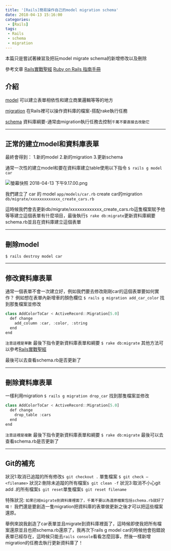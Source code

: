 ```yaml
---
title: '[Rails]簡易操作自己的model migration schema'
date: 2018-04-13 15:16:00
categories:
 - [Rails]
tags:
 - Rails
 - schema
 - migration
---
```

本篇只是嘗試著練習及把玩model migrate schema的新增修改以及刪除

參考文章
[Rails實戰聖經](https://ihower.tw/rails/)
[Ruby on Rails 指南手冊](https://guides.ruby.tw/rails3/index.html)

## 介紹
[model](https://ihower.tw/rails/activerecord.html)
可以建立表單相依性和建立商業邏輯等等的地方

[migration](https://ihower.tw/rails/migrations.html#sec1)
在Rails裡可以操作資料庫的檔案-搭配rake執行任務

[schema](https://guides.ruby.tw/rails3/migrations.html#6-1)
資料庫綱要-通常由migration執行任務去控制`千萬不要直接去改動它`

---
## 正常的建立model和資料庫表單
最終會得到：
1.新的model
2.新的migration
3.更新schema

通常一次性的建立model和要在資料庫建立table使用以下指令
`$ rails g model car`

![螢幕快照 2018-04-13 下午9.17.00.png](http://user-image.logdown.io/user/18810/blog/18323/post/7357751/sEDNWORPaDNQ35A20SQv_%E8%9E%A2%E5%B9%95%E5%BF%AB%E7%85%A7%202018-04-13%20%E4%B8%8B%E5%8D%889.17.00.png)

我們建立了
car 的 model
 `app/models/car.rb`
create car的migration
`db/migrate/xxxxxxxxxxxxx_create_cars.rb`

這時候我們會去更新db/migrate/xxxxxxxxxxxxx_create_cars.rb這隻檔案賦予他等等建立這個表單有什麼項目，最後執行`$ rake db:migrate`更新資料庫綱要schema.rb並且在資料庫建立這個表單

---
## 刪除model
`$ rails destroy model car`

---
## 修改資料庫表單
通常一個表單不會一次建立好，例如我們要去修改剛剛car的這個表單要如何實作？
例如想在表單內新增車的顏色欄位
`$ rails g migration add_car_color`
找到那隻檔案並修改
``` javascript
class AddColorToCar < ActiveRecord::Migration[5.0]
  def change
    add_column :car, :color, :string
  end
end
```
`注意這裡是單數`
最後下指令更新資料庫表單和綱要
`$ rake db:migrate`
其他方法可以參考[Rails實戰聖經](https://ihower.tw/rails/migrations.html#sec1)

最後可以去查看schema.rb是否更新了

---
## 刪除資料庫表單
一樣利用migration
`$ rails g migration drop_car`
找到那隻檔案並修改
``` javascript
class AddColorToCar < ActiveRecord::Migration[5.0]
  def change
    drop_table :cars
  end
end
```
`注意這裡是複數`
最後下指令更新資料庫表單和綱要
`$ rake db:migrate`
最後可以去查看schema.rb是否更新了

---

## Git的補充
狀況1:取消已追蹤的所有修改`$ git checkout .` 單隻檔案 `$ git check —<filename>`
狀況2:刪除未追蹤的所有檔案`$ git clean -f`
狀況3:取消不小心git add .的所有檔案`$ git reset`單隻檔案`$ git reset filename`

特殊狀況:
`如果已經migrate到資料庫裡面了，千萬不要以為還原檔案包括schema.rb就好了唷！`
我們還是要創造一隻migration把資料庫的表單做更新之後才可以把這些檔案還原。

舉例來說我創造了car表單並且migrate到資料庫裡面了，這時候即使我把所有檔案還原並且也把schema.rb還原了，我再次下rails g model car的時候他會抱錯說表單已經存在，這時候只能去`rails console`看看怎麼回事，然後一樣新增migration的任務去執行更新資料庫了！
